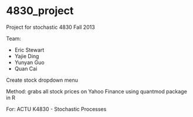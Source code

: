 4830_project
============

Project for stochastic 4830 Fall 2013 

Team: 
- Eric Stewart
- Yajie Ding
- Yunyan Guo
- Quan Cai


Create stock dropdown menu

Method: grabs all stock prices on Yahoo Finance using quantmod package in R

For: ACTU	K4830 - Stochastic Processes
